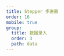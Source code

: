 ```yaml
---
title: Stepper 步进器
order: 16
mobile: true
group:
  title: 数据录入
  order: 3
  path: data
---
```


<code src="../demo/Stepper.tsx"></code>
<API src="../src/Stepper.tsx"></API>
